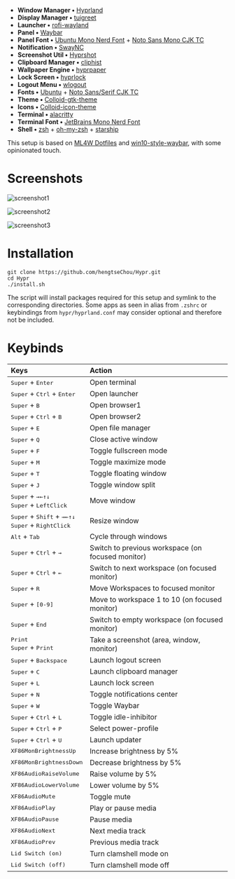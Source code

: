 - **Window Manager •** [Hyprland](https://github.com/hyprwm/Hyprland)
- **Display Manager •** [tuigreet](https://github.com/apognu/tuigreet)
- **Launcher •** [rofi-wayland](https://github.com/lbonn/rofi)
- **Panel •** [Waybar](https://github.com/Alexays/Waybar)
- **Panel Font •** [Ubuntu Mono Nerd Font](https://archlinux.org/packages/extra/any/ttf-ubuntu-mono-nerd/) + [Noto Sans Mono CJK TC](https://archlinux.org/packages/extra/any/noto-fonts-cjk/)
- **Notification •** [SwayNC](https://github.com/ErikReider/SwayNotificationCenter)
- **Screenshot Util •** [Hyprshot](https://github.com/Gustash/Hyprshot)
- **Clipboard Manager •** [cliphist](https://github.com/sentriz/cliphist)
- **Wallpaper Engine •** [hyprpaper](https://github.com/hyprwm/hyprpaper)
- **Lock Screen •** [hyprlock](https://github.com/hyprwm/hyprlock)
- **Logout Menu •** [wlogout](https://github.com/ArtsyMacaw/wlogout)
- **Fonts •** [Ubuntu](https://archlinux.org/packages/extra/any/ttf-ubuntu-font-family/) + [Noto Sans/Serif CJK TC](https://archlinux.org/packages/extra/any/noto-fonts-cjk/)
- **Theme •** [Colloid-gtk-theme](https://github.com/vinceliuice/Colloid-gtk-theme)
- **Icons •** [Colloid-icon-theme](https://github.com/vinceliuice/Colloid-icon-theme)
- **Terminal •** [alacritty](https://github.com/alacritty/alacritty)
- **Terminal Font •** [JetBrains Mono Nerd Font](https://archlinux.org/packages/extra/any/ttf-jetbrains-mono-nerd/)
- **Shell •** [zsh](https://www.zsh.org/) + [oh-my-zsh](https://ohmyz.sh/) + [starship](https://github.com/starship/starship)

This setup is based on [ML4W Dotfiles](https://github.com/mylinuxforwork/dotfiles) and [win10-style-waybar](https://github.com/TheFrankyDoll/win10-style-waybar), with some opinionated touch.

# Screenshots

![screenshot1](https://i.imgur.com/PwJSEH6.png)

![screenshot2](https://i.imgur.com/nSPtbNT.png)

![screenshot3](https://i.imgur.com/3M0tmSa.png)

# Installation

```
git clone https://github.com/hengtseChou/Hypr.git
cd Hypr
./install.sh
```

The script will install packages required for this setup and symlink to the corresponding directories. Some apps as seen in alias from `.zshrc` or keybindings from `hypr/hyprland.conf` may consider optional and therefore not be included.

# Keybinds

<div align="center">

| Keys                                                                                                                                 | Action                                            |
| :----------------------------------------------------------------------------------------------------------------------------------- | :------------------------------------------------ |
| <kbd>Super</kbd> + <kbd>Enter</kbd>                                                                                                  | Open terminal                                     |
| <kbd>Super</kbd> + <kbd>Ctrl</kbd> + <kbd>Enter</kbd>                                                                                | Open launcher                                     |
| <kbd>Super</kbd> + <kbd>B</kbd>                                                                                                      | Open browser1                                     |
| <kbd>Super</kbd> + <kbd>Ctrl</kbd> + <kbd>B</kbd>                                                                                    | Open browser2                                     |
| <kbd>Super</kbd> + <kbd>E</kbd>                                                                                                      | Open file manager                                 |
| <kbd>Super</kbd> + <kbd>Q</kbd>                                                                                                      | Close active window                               |
| <kbd>Super</kbd> + <kbd>F</kbd>                                                                                                      | Toggle fullscreen mode                            |
| <kbd>Super</kbd> + <kbd>M</kbd>                                                                                                      | Toggle maximize mode                              |
| <kbd>Super</kbd> + <kbd>T</kbd>                                                                                                      | Toggle floating window                            |
| <kbd>Super</kbd> + <kbd>J</kbd>                                                                                                      | Toggle window split                               |
| <kbd>Super</kbd> + <kbd>→</kbd><kbd>←</kbd><kbd>↑</kbd><kbd>↓</kbd> <br> <kbd>Super</kbd> + <kbd>LeftClick</kbd>                     | Move window                                       |
| <kbd>Super</kbd> + <kbd>Shift</kbd> + <kbd>→</kbd><kbd>←</kbd><kbd>↑</kbd><kbd>↓</kbd> <br> <kbd>Super</kbd> + <kbd>RightClick</kbd> | Resize window                                     |
| <kbd>Alt</kbd> + <kbd>Tab</kbd>                                                                                                      | Cycle through windows                             |
| <kbd>Super</kbd> + <kbd>Ctrl</kbd> + <kbd>→</kbd>                                                                                    | Switch to previous workspace (on focused monitor) |
| <kbd>Super</kbd> + <kbd>Ctrl</kbd> + <kbd>←</kbd>                                                                                    | Switch to next workspace (on focused monitor)     |
| <kbd>Super</kbd> + <kbd>R</kbd>                                                                                                      | Move Workspaces to focused monitor                |
| <kbd>Super</kbd> + <kbd>[0-9]</kbd>                                                                                                  | Move to workspace 1 to 10 (on focused monitor)    |
| <kbd>Super</kbd> + <kbd>End</kbd>                                                                                                    | Switch to empty workspace (on focused monitor)    |
| <kbd>Print</kbd> <br><kbd>Super</kbd> + <kbd>Print</kbd>                                                                             | Take a screenshot (area, window, monitor)         |
| <kbd>Super</kbd> + <kbd>Backspace</kbd>                                                                                              | Launch logout screen                              |
| <kbd>Super</kbd> + <kbd>C</kbd>                                                                                                      | Launch clipboard manager                          |
| <kbd>Super</kbd> + <kbd>L</kbd>                                                                                                      | Launch lock screen                                |
| <kbd>Super</kbd> + <kbd>N</kbd>                                                                                                      | Toggle notifications center                       |
| <kbd>Super</kbd> + <kbd>W</kbd>                                                                                                      | Toggle Waybar                                     |
| <kbd>Super</kbd> + <kbd>Ctrl</kbd> + <kbd>L</kbd>                                                                                    | Toggle idle-inhibitor                             |
| <kbd>Super</kbd> + <kbd>Ctrl</kbd> + <kbd>P</kbd>                                                                                    | Select power-profile                              |
| <kbd>Super</kbd> + <kbd>Ctrl</kbd> + <kbd>U</kbd>                                                                                    | Launch updater                                    |
| <kbd>XF86MonBrightnessUp</kbd>                                                                                                       | Increase brightness by 5%                         |
| <kbd>XF86MonBrightnessDown</kbd>                                                                                                     | Decrease brightness by 5%                         |
| <kbd>XF86AudioRaiseVolume</kbd>                                                                                                      | Raise volume by 5%                                |
| <kbd>XF86AudioLowerVolume</kbd>                                                                                                      | Lower volume by 5%                                |
| <kbd>XF86AudioMute</kbd>                                                                                                             | Toggle mute                                       |
| <kbd>XF86AudioPlay</kbd>                                                                                                             | Play or pause media                               |
| <kbd>XF86AudioPause</kbd>                                                                                                            | Pause media                                       |
| <kbd>XF86AudioNext</kbd>                                                                                                             | Next media track                                  |
| <kbd>XF86AudioPrev</kbd>                                                                                                             | Previous media track                              |
| <kbd>Lid Switch (on)</kbd>                                                                                                           | Turn clamshell mode on                            |
| <kbd>Lid Switch (off)</kbd>                                                                                                          | Turn clamshell mode off                           |

</div>
